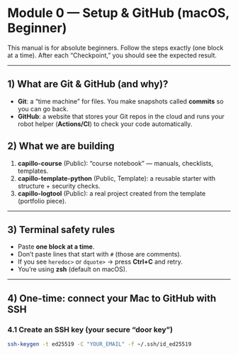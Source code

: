 
# Module 0 — Setup & GitHub (macOS, Beginner)

This manual is for absolute beginners. Follow the steps exactly (one block at a time). After each “Checkpoint,” you should see the expected result.

---

## 1) What are Git & GitHub (and why)?
- **Git**: a “time machine” for files. You make snapshots called **commits** so you can go back.
- **GitHub**: a website that stores your Git repos in the cloud and runs your robot helper (**Actions/CI**) to check your code automatically.

## 2) What we are building
1) **capillo-course** (Public): “course notebook” — manuals, checklists, templates.  
2) **capillo-template-python** (Public, Template): a reusable starter with structure + security checks.  
3) **capillo-logtool** (Public): a real project created from the template (portfolio piece).

---

## 3) Terminal safety rules
- Paste **one block at a time**.
- Don’t paste lines that start with `#` (those are comments).
- If you see `heredoc>` or `dquote>` → press **Ctrl+C** and retry.
- You’re using **zsh** (default on macOS).

---

## 4) One-time: connect your Mac to GitHub with SSH

### 4.1 Create an SSH key (your secure “door key”)
```bash
ssh-keygen -t ed25519 -C "YOUR_EMAIL" -f ~/.ssh/id_ed25519



